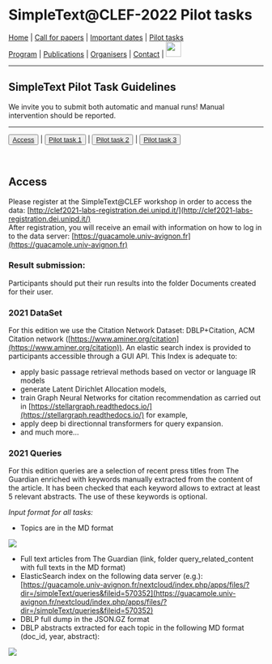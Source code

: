 
# SimpleText@CLEF-2022 Pilot tasks

[Home](./) | [Call for papers](./CFP) | [Important dates](./dates) | [Pilot tasks](./tasks)  
[Program](./program) | [Publications](./publications) | [Organisers](./organisers) | [Contact](./contact) | [<img src="https://github.com/simpletext-madics/2021/blob/main/clef/FR.png?raw=true" width="30">](../fr/tasks)

---

## SimpleText Pilot Task Guidelines

We invite you to submit both automatic and manual runs! Manual intervention should be reported.

---

<button>[Access](./tasks)</button> | <button>[Pilot task 1](./task1)</button> | <button>[Pilot task 2](./task2)</button> | <button>[Pilot task 3](./task3)</button>

<br>

## Access
Please register at the SimpleText@CLEF workshop in order to access the data: [http://clef2021-labs-registration.dei.unipd.it/](http://clef2021-labs-registration.dei.unipd.it/)  
After registration, you will receive an email with information on how to log in to the data server: [https://guacamole.univ-avignon.fr](https://guacamole.univ-avignon.fr)

### Result submission:
Participants should put their run results into the folder Documents created for their user.

### 2021 DataSet
For this edition we use the Citation Network Dataset: DBLP+Citation, ACM Citation network ([https://www.aminer.org/citation](https://www.aminer.org/citation)). An elastic search index is provided to participants accessible through a GUI API. This Index is adequate to:
* apply basic passage retrieval methods based on vector or language IR models
* generate Latent Dirichlet Allocation models,
* train Graph Neural Networks for citation recommendation as carried out in [https://stellargraph.readthedocs.io/](https://stellargraph.readthedocs.io/) for example,
* apply deep bi directionnal transformers for query expansion.
* and much more…

### 2021 Queries
For this edition queries are a selection of recent press titles from The Guardian enriched with keywords manually extracted from the content of the article. It has been checked that each keyword allows to extract at least 5 relevant abstracts. The use of these keywords is optional.

*Input format for all tasks:*
* Topics are in the MD format

<img src="../Query1.png">

* Full text articles from The Guardian (link, folder query_related_content with full texts in the MD format)
* ElasticSearch index on the following data server (e.g.): [https://guacamole.univ-avignon.fr/nextcloud/index.php/apps/files/?dir=/simpleText/queries&fileid=570352](https://guacamole.univ-avignon.fr/nextcloud/index.php/apps/files/?dir=/simpleText/queries&fileid=570352)
* DBLP full dump in the JSON.GZ format
* DBLP abstracts extracted for each topic in the following MD format (doc_id, year, abstract):

<img src="../MDformat.png">
